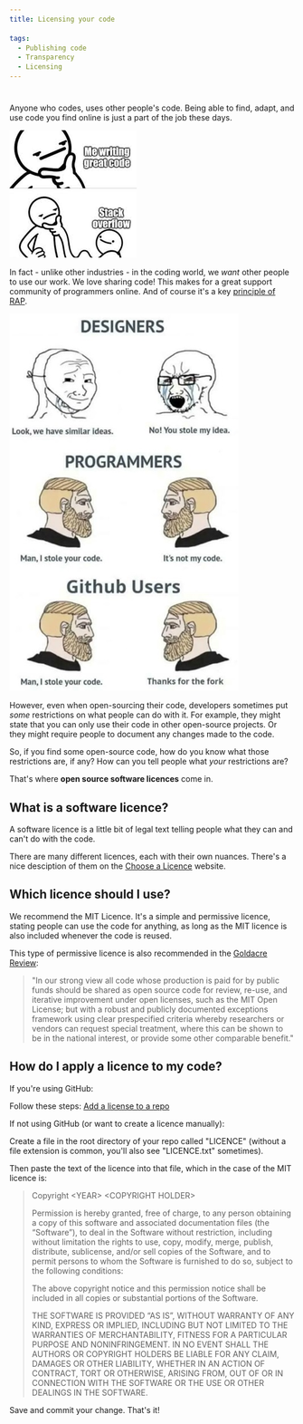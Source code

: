 ```yaml
---
title: Licensing your code

tags: 
  - Publishing code
  - Transparency
  - Licensing
---
```


#

Anyone who codes, uses other people's code. Being able to find, adapt, and use code you find online is just a part of the job these days.

![A cartoon. The first panel shows a person in deep thought, holding their hand to their chin. In the second panel it is revealed that the hand belongs to an other person, who is labelled "Stack Overflow"](../../images/using-stack-overflow.jpg "Coders reuse code")

In fact - unlike other industries - in the coding world, we _want_ other people to use our work. We love sharing code! This makes for a great support community of programmers online. And of course it's a key [principle of RAP](../../introduction_to_RAP/what_is_RAP.md). 

![A cartoon with three panels. The first panel shows an angry designers saying "You stole my work," while another responds "No, we just have similar ideas." The second panel shows a coder saying "Hey, I stole your code", while another responds "It's not my code." The third panel shows two GitHub users, the first is saying "Hey, I stole your code", while the second responds "Thanks for the fork".](../../images/coders-vs-designers.jpe "Coders vs designers")

However, even when open-sourcing their code, developers sometimes put _some_ restrictions on what people can do with it. For example, they might state that you can only use their code in other open-source projects. Or they might require people to document any changes made to the code.

So, if you find some open-source code, how do you know what those restrictions are, if any? How can you tell people what _your_ restrictions are?

That's where **open source software licences** come in.

## What is a software licence?

A software licence is a little bit of legal text telling people what they can and can't do with the code.

There are many different licences, each with their own nuances. There's a nice desciption of them on the [Choose a Licence](https://choosealicense.com/licenses/) website.

## Which licence should I use?

We recommend the MIT Licence. It's a simple and permissive licence, stating people can use the code for anything, as long as the MIT licence is also included whenever the code is reused.

This type of permissive licence is also recommended in the [Goldacre Review](../../introduction_to_RAP/gov-policy-on-rap.md):

>"In our strong view all code whose production is paid for by public funds should be shared as open source code for review, re-use, and iterative improvement under open licenses, such as the MIT Open License; but with a robust and publicly documented exceptions framework using clear prespecified criteria whereby researchers or vendors can request special treatment, where this can be shown to be in the national interest, or provide some other comparable benefit."

## How do I apply a licence to my code?

If you're using GitHub:

Follow these steps: [Add a license to a repo](https://docs.github.com/en/communities/setting-up-your-project-for-healthy-contributions/adding-a-license-to-a-repository)

If not using GitHub (or want to create a licence manually):

Create a file in the root directory of your repo called "LICENCE" (without a file extension is common, you'll also see "LICENCE.txt" sometimes).

Then paste the text of the licence into that file, which in the case of the MIT licence is:

>Copyright <YEAR\> <COPYRIGHT HOLDER\>
>
>Permission is hereby granted, free of charge, to any person obtaining a copy of this software and associated documentation files (the “Software”), to deal in the Software without restriction, including without limitation the rights to use, copy, modify, merge, publish, distribute, sublicense, and/or sell copies of the Software, and to permit persons to whom the Software is furnished to do so, subject to the following conditions:
>
>The above copyright notice and this permission notice shall be included in all copies or substantial portions of the Software.
>
>THE SOFTWARE IS PROVIDED “AS IS”, WITHOUT WARRANTY OF ANY KIND, EXPRESS OR IMPLIED, INCLUDING BUT NOT LIMITED TO THE WARRANTIES OF MERCHANTABILITY, FITNESS FOR A PARTICULAR PURPOSE AND NONINFRINGEMENT. IN NO EVENT SHALL THE AUTHORS OR COPYRIGHT HOLDERS BE LIABLE FOR ANY CLAIM, DAMAGES OR OTHER LIABILITY, WHETHER IN AN ACTION OF CONTRACT, TORT OR OTHERWISE, ARISING FROM, OUT OF OR IN CONNECTION WITH THE SOFTWARE OR THE USE OR OTHER DEALINGS IN THE SOFTWARE.

Save and commit your change. That's it!
